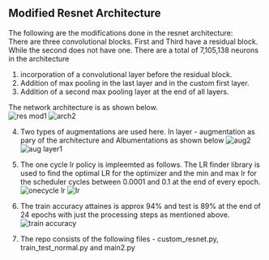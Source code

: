 ## Modified Resnet Architecture <br>

The following are the modifications done in the resnet architecture:<br>
There are three convolutional blocks. First and Third have a residual block. While the second does not have one. There are a total of 7,105,138 neurons in the architecture<br>
1) incorporation of a convolutional layer before the residual block.<br>
2) Addition of max pooling in the last layer and in the custom first layer.<br>
3) Addition of a second max pooling layer at the end of all layers. <br>

The network architecture is as shown below. <br>
![res mod1](https://user-images.githubusercontent.com/48343095/126528374-9cea368e-69cf-443c-b127-688abac9717f.PNG)
![arch2](https://user-images.githubusercontent.com/48343095/126528381-364b0146-564f-4954-b490-b29dc8f06bfb.PNG) <br>

4) Two types of augmentations are used here. In layer - augmentation as pary of the architecture and Albumentations as shown below
![aug2](https://user-images.githubusercontent.com/48343095/126529551-f960f19b-c394-4ddf-98ef-fbbb7091b361.PNG)
![aug layer1](https://user-images.githubusercontent.com/48343095/126529562-452f38fe-a9af-4d24-bcc2-78777325a099.png)


5) The one cycle lr policy is impleemted as follows. The LR finder library is used to find the optimal LR for the optimizer and the min and max lr for the scheduler cycles between 0.0001 and 0.1 at the end of every epoch. <br>
![onecycle lr](https://user-images.githubusercontent.com/48343095/126528658-225988a0-3858-4b52-82b3-78b8786b59b5.PNG)
![lr](https://user-images.githubusercontent.com/48343095/126528640-015427dd-4aba-4028-af3d-529b6fd17c0f.PNG)

6) The train accuracy attaines is approx 94% and test is 89% at the end of 24 epochs with just the processing steps as mentioned above.
![train accuracy](https://user-images.githubusercontent.com/48343095/126528650-d20682b8-7ccf-4a86-8631-c1626f3a36d6.PNG)

7) The repo consists of the following files - custom_resnet.py, train_test_normal.py and main2.py




